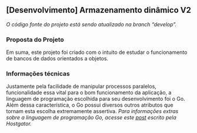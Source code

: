 ## [Desenvolvimento] Armazenamento dinâmico V2

*O código fonte do projeto está sendo atualizado na branch “develop”.*

### Proposta do Projeto

Em suma, este projeto foi criado com o intuito de estudar o funcionamento de bancos de dados orientados a objetos.

### Informações técnicas

Justamente pela facilidade de manipular processos paralelos, funcionalidade essa vital para o bom funcionamento da aplicação, a linguagem de programação escolhida para seu desenvolvimento foi o Go. Além dessa característica, o Go possui diversos outros atributos que tornam esta escolha extremamente assertiva. *Para informações extras sobre a linguagem de programação Go, acesse este [*post*](https://www.hostgator.com.br/blog/golang-a-linguagem-do-futuro-criada-pelo-google) escrito pela Hostgator.*
